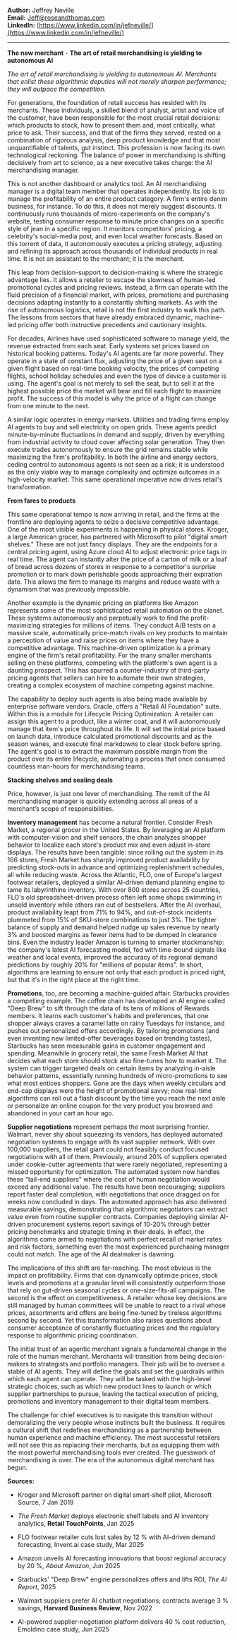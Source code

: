 **Author:** Jeffrey Neville  
**Email:** [Jeff@roseandthomas.com](mailto:Jeff@roseandthomas.com)  
**LinkedIn:** [https://www.linkedin.com/in/jefneville/](https://www.linkedin.com/in/jefneville/)  

---

**The new merchant** \- **The art of retail merchandising is yielding to autonomous AI**

*The art of retail merchandising is yielding to autonomous AI. Merchants that enlist these algorithmic deputies will not merely sharpen performance; they will outpace the competition.*

For generations, the foundation of retail success has resided with its merchants. These individuals, a skilled blend of analyst, artist and voice of the customer, have been responsible for the most crucial retail decisions: which products to stock, how to present them and, most critically, what price to ask. Their success, and that of the firms they served, rested on a combination of rigorous analysis, deep product knowledge and that most unquantifiable of talents, gut instinct. This profession is now facing its own technological reckoning. The balance of power in merchandising is shifting decisively from art to science, as a new executive takes charge: the AI merchandising manager.

This is not another dashboard or analytics tool. An AI merchandising manager is a digital team member that operates independently. Its job is to manage the profitability of an entire product category. A firm's entire denim business, for instance. To do this, it does not merely suggest discounts. It continuously runs thousands of micro-experiments on the company's website, testing consumer response to minute price changes on a specific style of jean in a specific region. It monitors competitors' pricing, a celebrity's social-media post, and even local weather forecasts. Based on this torrent of data, it autonomously executes a pricing strategy, adjusting and refining its approach across thousands of individual products in real time. It is not an assistant to the merchant; it is the merchant.

This leap from decision-support to decision-making is where the strategic advantage lies. It allows a retailer to escape the slowness of human-led promotional cycles and pricing reviews. Instead, a firm can operate with the fluid precision of a financial market, with prices, promotions and purchasing decisions adapting instantly to a constantly shifting markets. As with the rise of autonomous logistics, retail is not the first industry to walk this path. The lessons from sectors that have already embraced dynamic, machine-led pricing offer both instructive precedents and cautionary insights.

For decades, Airlines have used sophisticated software to manage yield, the revenue extracted from each seat. Early systems set prices based on historical booking patterns. Today's AI agents are far more powerful. They operate in a state of constant flux, adjusting the price of a given seat on a given flight based on real-time booking velocity, the prices of competing flights, school holiday schedules and even the type of device a customer is using. The agent's goal is not merely to sell the seat, but to sell it at the highest possible price the market will bear and fill each flight to maximize profit. The success of this model is why the price of a flight can change from one minute to the next.

A similar logic operates in energy markets. Utilities and trading firms employ AI agents to buy and sell electricity on open grids. These agents predict minute-by-minute fluctuations in demand and supply, driven by everything from industrial activity to cloud cover affecting solar generation. They then execute trades autonomously to ensure the grid remains stable while maximizing the firm's profitability. In both the airline and energy sectors, ceding control to autonomous agents is not seen as a risk; it is understood as the only viable way to manage complexity and optimize outcomes in a high-velocity market. This same operational imperative now drives retail's transformation.

**From fares to products**

This same operational tempo is now arriving in retail, and the firms at the frontline are deploying agents to seize a decisive competitive advantage. One of the most visible experiments is happening in physical stores. Kroger, a large American grocer, has partnered with Microsoft to pilot "digital smart shelves." These are not just fancy displays. They are the endpoints for a central pricing agent, using Azure cloud AI to adjust electronic price tags in real time. The agent can instantly alter the price of a carton of milk or a loaf of bread across dozens of stores in response to a competitor's surprise promotion or to mark down perishable goods approaching their expiration date. This allows the firm to manage its margins and reduce waste with a dynamism that was previously impossible.

Another example is the dynamic pricing on platforms like Amazon represents some of the most sophisticated retail automation on the planet. These systems autonomously and perpetually work to find the profit-maximizing strategies for millions of items. They conduct A/B tests on a massive scale, automatically price-match rivals on key products to maintain a perception of value and raise prices on items where they have a competitive advantage. This machine-driven optimization is a primary engine of the firm's retail profitability. For the many smaller merchants selling on these platforms, competing with the platform's own agent is a daunting prospect. This has spurred a counter-industry of third-party pricing agents that sellers can hire to automate their own strategies, creating a complex ecosystem of machine competing against machine.

The capability to deploy such agents is also being made available by enterprise software vendors. Oracle, offers a "Retail AI Foundation" suite. Within this is a module for Lifecycle Pricing Optimization. A retailer can assign this agent to a product, like a winter coat, and it will autonomously manage that item's price throughout its life. It will set the initial price based on launch data, introduce calculated promotional discounts and as the season wanes, and execute final markdowns to clear stock before spring. The agent's goal is to extract the maximum possible margin from the product over its entire lifecycle, automating a process that once consumed countless man-hours for merchandising teams.

**Stacking shelves and sealing deals**

Price, however, is just one lever of merchandising. The remit of the AI merchandising manager is quickly extending across all areas of a merchant’s scope of responsibilities.

**Inventory management** has become a natural frontier. Consider Fresh Market, a regional grocer in the United States. By leveraging an AI platform with computer-vision and shelf sensors, the chain analyzes shopper behavior to localize each store's product mix and even adjust in-store displays. The results have been tangible: since rolling out the system in its 166 stores, Fresh Market has sharply improved product availability by predicting stock-outs in advance and optimizing replenishment schedules, all while reducing waste. Across the Atlantic, FLO, one of Europe's largest footwear retailers, deployed a similar AI-driven demand planning engine to tame its labyrinthine inventory. With over 800 stores across 25 countries, FLO's old spreadsheet-driven process often left some shops swimming in unsold inventory while others ran out of bestsellers. After the AI overhaul, product availability leapt from 71% to 94%, and out-of-stock incidents plummeted from 15% of SKU-store combinations to just 3%. The tighter balance of supply and demand helped nudge up sales revenue by nearly 3% and boosted margins as fewer items had to be dumped in clearance bins. Even the industry leader Amazon is turning to smarter stockmanship: the company's latest AI forecasting model, fed with time-bound signals like weather and local events, improved the accuracy of its regional demand predictions by roughly 20% for "millions of popular items". In short, algorithms are learning to ensure not only that each product is priced right, but that it's in the right place at the right time.

**Promotions**, too, are becoming a machine-guided affair. Starbucks provides a compelling example. The coffee chain has developed an AI engine called "Deep Brew" to sift through the data of its tens of millions of Rewards members. It learns each customer's habits and preferences, that one shopper always craves a caramel latte on rainy Tuesdays for instance, and pushes out personalized offers accordingly. By tailoring promotions (and even inventing new limited-offer beverages based on trending tastes), Starbucks has seen measurable gains in customer engagement and spending. Meanwhile in grocery retail, the same Fresh Market AI that decides what each store should stock also fine-tunes how to market it. The system can trigger targeted deals on certain items by analyzing in-aisle behavior patterns, essentially running hundreds of micro-promotions to see what most entices shoppers. Gone are the days when weekly circulars and end-cap displays were the height of promotional savvy; now real-time algorithms can roll out a flash discount by the time you reach the next aisle or personalize an online coupon for the very product you browsed and abandoned in your cart an hour ago.

**Supplier negotiations** represent perhaps the most surprising frontier. Walmart, never shy about squeezing its vendors, has deployed automated negotiation systems to engage with its vast supplier network. With over 100,000 suppliers, the retail giant could not feasibly conduct focused negotiations with all of them. Previously, around 20% of suppliers operated under cookie-cutter agreements that were rarely negotiated, representing a missed opportunity for optimization. The automated system now handles these "tail-end suppliers" where the cost of human negotiation would exceed any additional value. The results have been encouraging; suppliers report faster deal completion, with negotiations that once dragged on for weeks now concluded in days. The automated approach has also delivered measurable savings, demonstrating that algorithmic negotiators can extract value even from routine supplier contracts. Companies deploying similar AI-driven procurement systems report savings of 10-20% through better pricing benchmarks and strategic timing in their deals. In effect, the algorithms come armed to negotiations with perfect recall of market rates and risk factors, something even the most experienced purchasing manager could not match. The age of the AI dealmaker is dawning.

The implications of this shift are far-reaching. The most obvious is the impact on profitability. Firms that can dynamically optimize prices, stock levels and promotions at a granular level will consistently outperform those that rely on gut-driven seasonal cycles or one-size-fits-all campaigns. The second is the effect on competitiveness. A retailer whose key decisions are still managed by human committees will be unable to react to a rival whose prices, assortments and offers are being fine-tuned by tireless algorithms second by second. Yet this transformation also raises questions about consumer acceptance of constantly fluctuating prices and the regulatory response to algorithmic pricing coordination.

The initial trust of an agentic merchant signals a fundamental change in the role of the human merchant. Merchants will transition from being decision-makers to strategists and portfolio managers. Their job will be to oversee a stable of AI agents. They will define the goals and set the guardrails within which each agent can operate. They will be tasked with the high-level strategic choices, such as which new product lines to launch or which supplier partnerships to pursue, leaving the tactical execution of pricing, promotions and inventory management to their digital team members.

The challenge for chief executives is to navigate this transition without demoralizing the very people whose instincts built the business. It requires a cultural shift that redefines merchandising as a partnership between human experience and machine efficiency. The most successful retailers will not see this as replacing their merchants, but as equipping them with the most powerful merchandising tools ever created. The guesswork of merchandising is over. The era of the autonomous digital merchant has begun.

**Sources:**

* Kroger and Microsoft partner on digital smart-shelf pilot, Microsoft Source, 7 Jan 2019

* *The Fresh Market* deploys electronic shelf labels and AI inventory analytics, **Retail TouchPoints**, Jan 2025

* FLO footwear retailer cuts lost sales by 12 % with AI-driven demand forecasting, Invent.ai case study, Mar 2025

* Amazon unveils AI forecasting innovations that boost regional accuracy by 20 %, *About Amazon*, Jun 2025

* Starbucks' "Deep Brew" engine personalizes offers and lifts ROI, *The AI Report*, 2025

* Walmart suppliers prefer AI chatbot negotiations; contracts average 3 % savings, **Harvard Business Review**, Nov 2022

* AI-powered supplier-negotiation platform delivers 40 % cost reduction, Emoldino case study, Jun 2025
